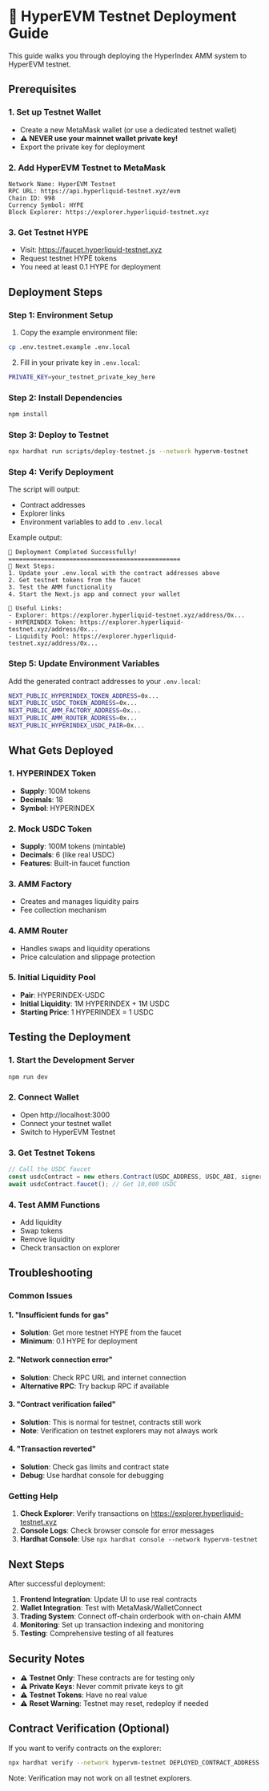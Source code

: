 # 🚀 HyperEVM Testnet Deployment Guide

This guide walks you through deploying the HyperIndex AMM system to HyperEVM testnet.

## Prerequisites

### 1. Set up Testnet Wallet
- Create a new MetaMask wallet (or use a dedicated testnet wallet)
- **⚠️ NEVER use your mainnet wallet private key!**
- Export the private key for deployment

### 2. Add HyperEVM Testnet to MetaMask
```
Network Name: HyperEVM Testnet
RPC URL: https://api.hyperliquid-testnet.xyz/evm
Chain ID: 998
Currency Symbol: HYPE
Block Explorer: https://explorer.hyperliquid-testnet.xyz
```

### 3. Get Testnet HYPE
- Visit: https://faucet.hyperliquid-testnet.xyz
- Request testnet HYPE tokens
- You need at least 0.1 HYPE for deployment

## Deployment Steps

### Step 1: Environment Setup
1. Copy the example environment file:
```bash
cp .env.testnet.example .env.local
```

2. Fill in your private key in `.env.local`:
```bash
PRIVATE_KEY=your_testnet_private_key_here
```

### Step 2: Install Dependencies
```bash
npm install
```

### Step 3: Deploy to Testnet
```bash
npx hardhat run scripts/deploy-testnet.js --network hypervm-testnet
```

### Step 4: Verify Deployment
The script will output:
- Contract addresses
- Explorer links
- Environment variables to add to `.env.local`

Example output:
```
🎉 Deployment Completed Successfully!
================================================
📝 Next Steps:
1. Update your .env.local with the contract addresses above
2. Get testnet tokens from the faucet
3. Test the AMM functionality
4. Start the Next.js app and connect your wallet

🔗 Useful Links:
- Explorer: https://explorer.hyperliquid-testnet.xyz/address/0x...
- HYPERINDEX Token: https://explorer.hyperliquid-testnet.xyz/address/0x...
- Liquidity Pool: https://explorer.hyperliquid-testnet.xyz/address/0x...
```

### Step 5: Update Environment Variables
Add the generated contract addresses to your `.env.local`:
```bash
NEXT_PUBLIC_HYPERINDEX_TOKEN_ADDRESS=0x...
NEXT_PUBLIC_USDC_TOKEN_ADDRESS=0x...
NEXT_PUBLIC_AMM_FACTORY_ADDRESS=0x...
NEXT_PUBLIC_AMM_ROUTER_ADDRESS=0x...
NEXT_PUBLIC_HYPERINDEX_USDC_PAIR=0x...
```

## What Gets Deployed

### 1. HYPERINDEX Token
- **Supply**: 100M tokens
- **Decimals**: 18
- **Symbol**: HYPERINDEX

### 2. Mock USDC Token
- **Supply**: 100M tokens (mintable)
- **Decimals**: 6 (like real USDC)
- **Features**: Built-in faucet function

### 3. AMM Factory
- Creates and manages liquidity pairs
- Fee collection mechanism

### 4. AMM Router
- Handles swaps and liquidity operations
- Price calculation and slippage protection

### 5. Initial Liquidity Pool
- **Pair**: HYPERINDEX-USDC
- **Initial Liquidity**: 1M HYPERINDEX + 1M USDC
- **Starting Price**: 1 HYPERINDEX = 1 USDC

## Testing the Deployment

### 1. Start the Development Server
```bash
npm run dev
```

### 2. Connect Wallet
- Open http://localhost:3000
- Connect your testnet wallet
- Switch to HyperEVM Testnet

### 3. Get Testnet Tokens
```javascript
// Call the USDC faucet
const usdcContract = new ethers.Contract(USDC_ADDRESS, USDC_ABI, signer);
await usdcContract.faucet(); // Get 10,000 USDC
```

### 4. Test AMM Functions
- Add liquidity
- Swap tokens
- Remove liquidity
- Check transaction on explorer

## Troubleshooting

### Common Issues

#### 1. "Insufficient funds for gas"
- **Solution**: Get more testnet HYPE from the faucet
- **Minimum**: 0.1 HYPE for deployment

#### 2. "Network connection error"
- **Solution**: Check RPC URL and internet connection
- **Alternative RPC**: Try backup RPC if available

#### 3. "Contract verification failed"
- **Solution**: This is normal for testnet, contracts still work
- **Note**: Verification on testnet explorers may not always work

#### 4. "Transaction reverted"
- **Solution**: Check gas limits and contract state
- **Debug**: Use hardhat console for debugging

### Getting Help

1. **Check Explorer**: Verify transactions on https://explorer.hyperliquid-testnet.xyz
2. **Console Logs**: Check browser console for error messages
3. **Hardhat Console**: Use `npx hardhat console --network hypervm-testnet`

## Next Steps

After successful deployment:

1. **Frontend Integration**: Update UI to use real contracts
2. **Wallet Integration**: Test with MetaMask/WalletConnect
3. **Trading System**: Connect off-chain orderbook with on-chain AMM
4. **Monitoring**: Set up transaction indexing and monitoring
5. **Testing**: Comprehensive testing of all features

## Security Notes

- ⚠️ **Testnet Only**: These contracts are for testing only
- ⚠️ **Private Keys**: Never commit private keys to git
- ⚠️ **Testnet Tokens**: Have no real value
- ⚠️ **Reset Warning**: Testnet may reset, redeploy if needed

## Contract Verification (Optional)

If you want to verify contracts on the explorer:

```bash
npx hardhat verify --network hypervm-testnet DEPLOYED_CONTRACT_ADDRESS
```

Note: Verification may not work on all testnet explorers.